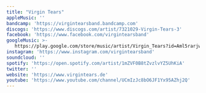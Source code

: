 ```yaml
---
title: "Virgin Tears"
appleMusic: ''
bandcamp: 'https://virgintearsband.bandcamp.com'
discogs: 'https://www.discogs.com/artist/7321029-Virgin-Tears-3'
facebook: 'https://www.facebook.com/virgintearsband'
googleMusic: >-
   https://play.google.com/store/music/artist/Virgin_Tears?id=Aml5rarjwuooibqx4iatta6jd3a
instagram: 'https://www.instagram.com/virgintearsband'
soundcloud: ''
spotify: 'https://open.spotify.com/artist/1mZVF0B8tZvzlvYZ5UhKiA'
twitter: ''
website: 'https://www.virgintears.de'
youtube: 'https://www.youtube.com/channel/UCmIzJc8bO6JF1Yx95AZhj2Q'
---
```

